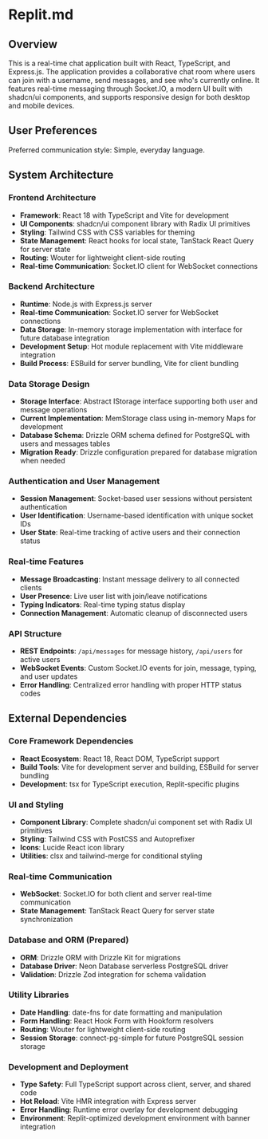 # Replit.md

## Overview

This is a real-time chat application built with React, TypeScript, and Express.js. The application provides a collaborative chat room where users can join with a username, send messages, and see who's currently online. It features real-time messaging through Socket.IO, a modern UI built with shadcn/ui components, and supports responsive design for both desktop and mobile devices.

## User Preferences

Preferred communication style: Simple, everyday language.

## System Architecture

### Frontend Architecture
- **Framework**: React 18 with TypeScript and Vite for development
- **UI Components**: shadcn/ui component library with Radix UI primitives
- **Styling**: Tailwind CSS with CSS variables for theming
- **State Management**: React hooks for local state, TanStack React Query for server state
- **Routing**: Wouter for lightweight client-side routing
- **Real-time Communication**: Socket.IO client for WebSocket connections

### Backend Architecture
- **Runtime**: Node.js with Express.js server
- **Real-time Communication**: Socket.IO server for WebSocket connections
- **Data Storage**: In-memory storage implementation with interface for future database integration
- **Development Setup**: Hot module replacement with Vite middleware integration
- **Build Process**: ESBuild for server bundling, Vite for client bundling

### Data Storage Design
- **Storage Interface**: Abstract IStorage interface supporting both user and message operations
- **Current Implementation**: MemStorage class using in-memory Maps for development
- **Database Schema**: Drizzle ORM schema defined for PostgreSQL with users and messages tables
- **Migration Ready**: Drizzle configuration prepared for database migration when needed

### Authentication and User Management
- **Session Management**: Socket-based user sessions without persistent authentication
- **User Identification**: Username-based identification with unique socket IDs
- **User State**: Real-time tracking of active users and their connection status

### Real-time Features
- **Message Broadcasting**: Instant message delivery to all connected clients
- **User Presence**: Live user list with join/leave notifications
- **Typing Indicators**: Real-time typing status display
- **Connection Management**: Automatic cleanup of disconnected users

### API Structure
- **REST Endpoints**: `/api/messages` for message history, `/api/users` for active users
- **WebSocket Events**: Custom Socket.IO events for join, message, typing, and user updates
- **Error Handling**: Centralized error handling with proper HTTP status codes

## External Dependencies

### Core Framework Dependencies
- **React Ecosystem**: React 18, React DOM, TypeScript support
- **Build Tools**: Vite for development server and building, ESBuild for server bundling
- **Development**: tsx for TypeScript execution, Replit-specific plugins

### UI and Styling
- **Component Library**: Complete shadcn/ui component set with Radix UI primitives
- **Styling**: Tailwind CSS with PostCSS and Autoprefixer
- **Icons**: Lucide React icon library
- **Utilities**: clsx and tailwind-merge for conditional styling

### Real-time Communication
- **WebSocket**: Socket.IO for both client and server real-time communication
- **State Management**: TanStack React Query for server state synchronization

### Database and ORM (Prepared)
- **ORM**: Drizzle ORM with Drizzle Kit for migrations
- **Database Driver**: Neon Database serverless PostgreSQL driver
- **Validation**: Drizzle Zod integration for schema validation

### Utility Libraries
- **Date Handling**: date-fns for date formatting and manipulation
- **Form Handling**: React Hook Form with Hookform resolvers
- **Routing**: Wouter for lightweight client-side routing
- **Session Storage**: connect-pg-simple for future PostgreSQL session storage

### Development and Deployment
- **Type Safety**: Full TypeScript support across client, server, and shared code
- **Hot Reload**: Vite HMR integration with Express server
- **Error Handling**: Runtime error overlay for development debugging
- **Environment**: Replit-optimized development environment with banner integration